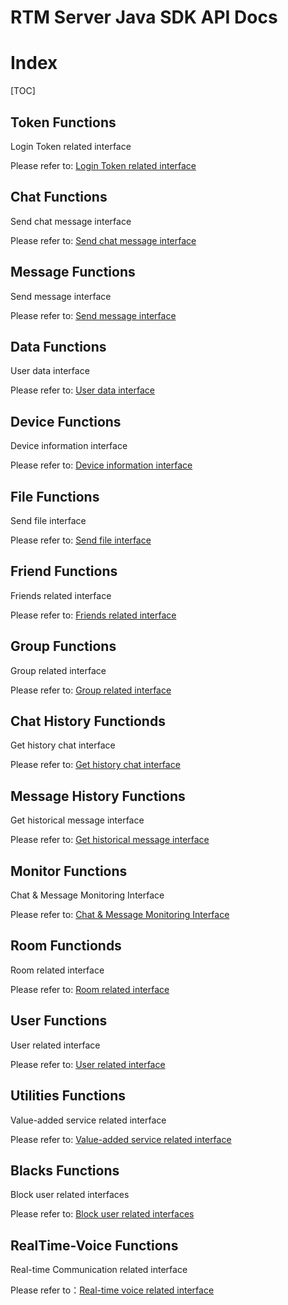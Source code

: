 # RTM Server Java SDK API Docs

# Index

[TOC]
## Token Functions

Login Token related interface

Please refer to: [Login Token related interface](TokenAPI.md)


## Chat Functions

Send chat message interface

Please refer to: [Send chat message interface](ChatAPI.md)


## Message Functions

Send message interface

Please refer to: [Send message interface](MessageAPI.md)


## Data Functions

User data interface

Please refer to: [User data interface](DataAPI.md)


## Device Functions

Device information interface

Please refer to: [Device information interface](DeviceAPI.md)


## File Functions

Send file interface

Please refer to: [Send file interface](FileAPI.md)


## Friend Functions

Friends related interface

Please refer to: [Friends related interface](FriendAPI.md)


## Group Functions

Group related interface

Please refer to: [Group related interface](GroupAPI.md)


## Chat History Functionds

Get history chat interface

Please refer to: [Get history chat interface](HistoryChatAPI.md)


## Message History Functions

Get historical message interface

Please refer to: [Get historical message interface](HistoryMessageAPI.md)


## Monitor Functions

Chat & Message Monitoring Interface

Please refer to: [Chat & Message Monitoring Interface](ListeningAPI.md)


## Room Functionds

Room related interface

Please refer to: [Room related interface](RoomAPI.md)


## User Functions

User related interface

Please refer to: [User related interface](UserAPI.md)


## Utilities Functions

Value-added service related interface

Please refer to: [Value-added service related interface](UtilitiesAPI.md)


## Blacks Functions

Block user related interfaces

Please refer to: [Block user related interfaces](BlacklistAPI.md)

## RealTime-Voice Functions

Real-time Communication related interface

Please refer to：[Real-time voice related interface](RTCAPI.md)